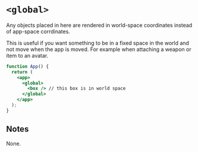 # `<global>`

Any objects placed in here are rendered in world-space coordinates instead of app-space corrdinates.

This is useful if you want something to be in a fixed space in the world and not move when the app is moved. For example when attaching a weapon or item to an avatar.

```jsx
function App() {
  return (
    <app>
      <global>
        <box /> // this box is in world space
      </global>
    </app>
  );
}
```

## Notes

None.
